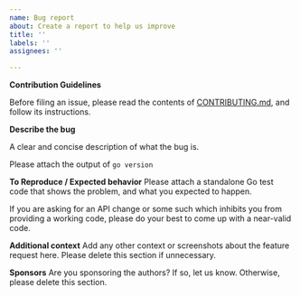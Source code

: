```yaml
---
name: Bug report
about: Create a report to help us improve
title: ''
labels: ''
assignees: ''

---
```


**Contribution Guidelines**

Before filing an issue, please read the contents of [CONTRIBUTING.md](https://github.com/lestrrat-go/jwx/blob/v2/.github/CONTRIBUTING.md), and follow its instructions.

**Describe the bug**

A clear and concise description of what the bug is. 

Please attach the output of `go version`

**To Reproduce / Expected behavior**
Please attach a standalone Go test code that shows the problem, and what you expected to happen.

If you are asking for an API change or some such which inhibits you from providing a working code, please do your best to come up with a near-valid code.

**Additional context**
Add any other context or screenshots about the feature request here. Please delete this section if unnecessary.

**Sponsors**
Are you sponsoring the authors? If so, let us know. Otherwise, please delete this section.

